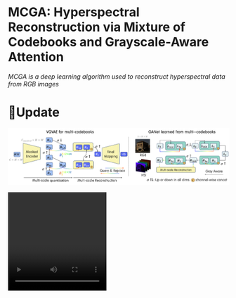 # MCGA: Hyperspectral Reconstruction via Mixture of Codebooks and Grayscale-Aware Attention
*MCGA is a deep learning algorithm used to reconstruct hyperspectral data from RGB images*

# 🚀Update

![network](images/network.png)

<video width="224" height="224" controls>
  <source src="videos/460nm.mp4" type="video/mp4">
</video>
